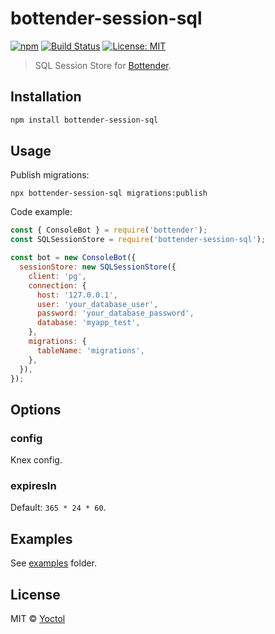 # bottender-session-sql

[![npm](https://img.shields.io/npm/v/bottender-session-sql.svg?style=flat-square)](https://www.npmjs.com/package/bottender-session-sql)
[![Build Status](https://travis-ci.org/bottenderjs/bottender-session-sql.svg?branch=master)](https://travis-ci.org/bottenderjs/bottender-session-sql)
[![License: MIT](https://img.shields.io/badge/License-MIT-blue.svg)](https://opensource.org/licenses/MIT)

> SQL Session Store for [Bottender](https://github.com/Yoctol/bottender).

## Installation

```sh
npm install bottender-session-sql
```

## Usage

Publish migrations:

```
npx bottender-session-sql migrations:publish
```

Code example:

```js
const { ConsoleBot } = require('bottender');
const SQLSessionStore = require('bottender-session-sql');

const bot = new ConsoleBot({
  sessionStore: new SQLSessionStore({
    client: 'pg',
    connection: {
      host: '127.0.0.1',
      user: 'your_database_user',
      password: 'your_database_password',
      database: 'myapp_test',
    },
    migrations: {
      tableName: 'migrations',
    },
  }),
});
```

## Options

### config

Knex config.

### expiresIn

Default: `365 * 24 * 60`.

## Examples

See [examples](./examples) folder.

## License

MIT © [Yoctol](https://github.com/bottenderjs/bottender-session-sql)
